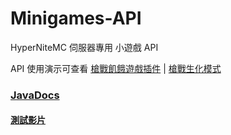 # Minigames-API

HyperNiteMC 伺服器專用 小遊戲 API

API 使用演示可查看 [槍戰飢餓遊戲插件](https://github.com/eric2788/GunSurvivalGames) | [槍戰生化模式](https://github.com/eric2788/McInfected)

### [JavaDocs](https://eric2788.github.io/Minigames-API/)


#### [測試影片](https://youtu.be/JefRDWE9IvI)
